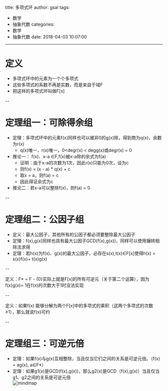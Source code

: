 title: 多项式环
author: gsal
tags:
  - 数学
  - 抽象代数
categories:
  - 数学
  - 抽象代数
date: 2018-04-03 10:07:00
---
# 定义

- 多项式环中的元素为一个个多项式
- 这些多项式的系数不再是实数，而是来自于域F
- 把这样的多项式环叫做F[x]

--
<!--more-->

# 定理组一：可除得余组

- 定理：多项式环中的元素f(x)同样也可以被非0的g(x)除，得到商为q(x)，余数为r(x)
  - q(x)唯一，r(x)唯一，0<degr(x) < degg(x)或degr(x) = 0
- 推论一： f(x)、x-a ∈F,f(x)被x-a除的余式为f(a)
  - 证明：由于x-a的次数为1次，因此r(x)只能为0次，设为c
  - 则f(x) = (x - a) * q(x) + c
  - 取x = a，则f(a) = c
  - 因此得证余式为c
- 推论二：若x-a可以整除f(x)，则f(a) = 0

--

# 定理组二：公因子组

- 定义：最大公因子，其他所有的公因子都必须要整除最大公因子
- 定理：f(x),g(x)同样也具有最大公因子GCD(f(x),g(x))，同样可以使用辗转相除法求得
- 定理：若h(x)为f(x)、g(x)的最大公因子，必存在s(x),t(x)∈F[x]使得h(x) = s(x)f(x)+ t(x)g(x)

--

定义：F* = F - {0}实际上就是F[x]的所有可逆元（关于第二个运算），因为f(x)g(x)= 1在f(x)的次数大于1时没法实现

--

定义：如果f(x) 能够分解为两个F[x]中的多项式的乘积（这两个多项式的次数≥1），那么就说f(x)可约

--

# 定理组三：可逆元倍

- 定理：如果f(x)与g(x)互相整除，当且仅当它们之间的关系是可逆元倍。（f(x) = ag(x), a∈F*）
- 定理：如果g1(x)是GCD(f(x),g(x))，那么g2(x)是GCD（f(x),g(x)）当且仅当g1、g2之间的关系是可逆元倍  
![mindmap](/images/polyring.png)